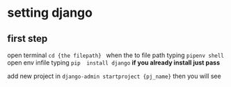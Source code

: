 # setting django 

## first step
open terminal
`cd {the filepath} `
when the to file path typing
`pipenv shell`
open env infile typing
`pip  install django`
**if you already install just pass**

add new project in
`django-admin startproject {pj_name}`
then you will see




#
